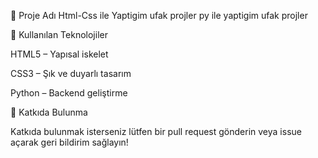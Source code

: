 📌 Proje Adı
Html-Css ile Yaptigim ufak projler 
py ile yaptigim ufak projler

🎨 Kullanılan Teknolojiler

HTML5 – Yapısal iskelet

CSS3 – Şık ve duyarlı tasarım

Python – Backend geliştirme

🤝 Katkıda Bulunma

Katkıda bulunmak isterseniz lütfen bir pull request gönderin veya issue açarak geri bildirim sağlayın!

